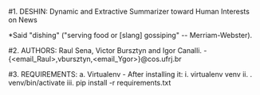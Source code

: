 #1. DESHIN: Dynamic and Extractive Summarizer toward Human Interests on News

*Said "dishing" ("serving food or [slang] gossiping" -- Merriam-Webster).

#2. AUTHORS:
Raul Sena, Victor Bursztyn and Igor Canalli. - {<email_Raul>,vbursztyn,<email_Ygor>}@cos.ufrj.br

#3. REQUIREMENTS:
a. Virtualenv - After installing it:
	i.   virtualenv venv
	ii.  . venv/bin/activate
	iii. pip install -r requirements.txt